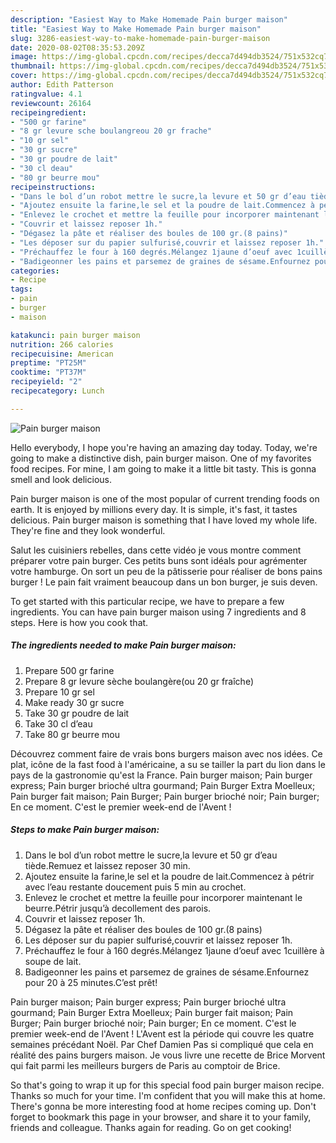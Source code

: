 ```yaml
---
description: "Easiest Way to Make Homemade Pain burger maison"
title: "Easiest Way to Make Homemade Pain burger maison"
slug: 3286-easiest-way-to-make-homemade-pain-burger-maison
date: 2020-08-02T08:35:53.209Z
image: https://img-global.cpcdn.com/recipes/decca7d494db3524/751x532cq70/pain-burger-maison-photo-principale-de-la-recette.jpg
thumbnail: https://img-global.cpcdn.com/recipes/decca7d494db3524/751x532cq70/pain-burger-maison-photo-principale-de-la-recette.jpg
cover: https://img-global.cpcdn.com/recipes/decca7d494db3524/751x532cq70/pain-burger-maison-photo-principale-de-la-recette.jpg
author: Edith Patterson
ratingvalue: 4.1
reviewcount: 26164
recipeingredient:
- "500 gr farine"
- "8 gr levure sche boulangreou 20 gr frache"
- "10 gr sel"
- "30 gr sucre"
- "30 gr poudre de lait"
- "30 cl deau"
- "80 gr beurre mou"
recipeinstructions:
- "Dans le bol d’un robot mettre le sucre,la levure et 50 gr d’eau tiède.Remuez et laissez reposer 30 min."
- "Ajoutez ensuite la farine,le sel et la poudre de lait.Commencez à pétrir avec l’eau restante doucement puis 5 min au crochet."
- "Enlevez le crochet et mettre la feuille pour incorporer maintenant le beurre.Pétrir jusqu’à decollement des parois."
- "Couvrir et laissez reposer 1h."
- "Dégasez la pâte et réaliser des boules de 100 gr.(8 pains)"
- "Les déposer sur du papier sulfurisé,couvrir et laissez reposer 1h."
- "Préchauffez le four à 160 degrés.Mélangez 1jaune d’oeuf avec 1cuillère à soupe de lait."
- "Badigeonner les pains et parsemez de graines de sésame.Enfournez pour 20 à 25 minutes.C’est prêt!"
categories:
- Recipe
tags:
- pain
- burger
- maison

katakunci: pain burger maison 
nutrition: 266 calories
recipecuisine: American
preptime: "PT25M"
cooktime: "PT37M"
recipeyield: "2"
recipecategory: Lunch

---
```



![Pain burger maison](https://img-global.cpcdn.com/recipes/decca7d494db3524/751x532cq70/pain-burger-maison-photo-principale-de-la-recette.jpg)

Hello everybody, I hope you're having an amazing day today. Today, we're going to make a distinctive dish, pain burger maison. One of my favorites food recipes. For mine, I am going to make it a little bit tasty. This is gonna smell and look delicious.

Pain burger maison is one of the most popular of current trending foods on earth. It is enjoyed by millions every day. It is simple, it's fast, it tastes delicious. Pain burger maison is something that I have loved my whole life. They're fine and they look wonderful.

Salut les cuisiniers rebelles, dans cette vidéo je vous montre comment préparer votre pain burger. Ces petits buns sont idéals pour agrémenter votre hamburge. On sort un peu de la pâtisserie pour réaliser de bons pains burger ! Le pain fait vraiment beaucoup dans un bon burger, je suis deven.


To get started with this particular recipe, we have to prepare a few ingredients. You can have pain burger maison using 7 ingredients and 8 steps. Here is how you cook that.

<!--inarticleads1-->

##### The ingredients needed to make Pain burger maison:

1. Prepare 500 gr farine
1. Prepare 8 gr levure sèche boulangère(ou 20 gr fraîche)
1. Prepare 10 gr sel
1. Make ready 30 gr sucre
1. Take 30 gr poudre de lait
1. Take 30 cl d’eau
1. Take 80 gr beurre mou


Découvrez comment faire de vrais bons burgers maison avec nos idées. Ce plat, icône de la fast food à l&#39;américaine, a su se tailler la part du lion dans le pays de la gastronomie qu&#39;est la France. Pain burger maison; Pain burger express; Pain burger brioché ultra gourmand; Pain Burger Extra Moelleux; Pain burger fait maison; Pain Burger; Pain burger brioché noir; Pain burger; En ce moment. C&#39;est le premier week-end de l&#39;Avent ! 

<!--inarticleads2-->

##### Steps to make Pain burger maison:

1. Dans le bol d’un robot mettre le sucre,la levure et 50 gr d’eau tiède.Remuez et laissez reposer 30 min.
1. Ajoutez ensuite la farine,le sel et la poudre de lait.Commencez à pétrir avec l’eau restante doucement puis 5 min au crochet.
1. Enlevez le crochet et mettre la feuille pour incorporer maintenant le beurre.Pétrir jusqu’à decollement des parois.
1. Couvrir et laissez reposer 1h.
1. Dégasez la pâte et réaliser des boules de 100 gr.(8 pains)
1. Les déposer sur du papier sulfurisé,couvrir et laissez reposer 1h.
1. Préchauffez le four à 160 degrés.Mélangez 1jaune d’oeuf avec 1cuillère à soupe de lait.
1. Badigeonner les pains et parsemez de graines de sésame.Enfournez pour 20 à 25 minutes.C’est prêt!


Pain burger maison; Pain burger express; Pain burger brioché ultra gourmand; Pain Burger Extra Moelleux; Pain burger fait maison; Pain Burger; Pain burger brioché noir; Pain burger; En ce moment. C&#39;est le premier week-end de l&#39;Avent ! L&#39;Avent est la période qui couvre les quatre semaines précédant Noël. Par Chef Damien Pas si compliqué que cela en réalité des pains burgers maison. Je vous livre une recette de Brice Morvent qui fait parmi les meilleurs burgers de Paris au comptoir de Brice. 

So that's going to wrap it up for this special food pain burger maison recipe. Thanks so much for your time. I'm confident that you will make this at home. There's gonna be more interesting food at home recipes coming up. Don't forget to bookmark this page in your browser, and share it to your family, friends and colleague. Thanks again for reading. Go on get cooking!
